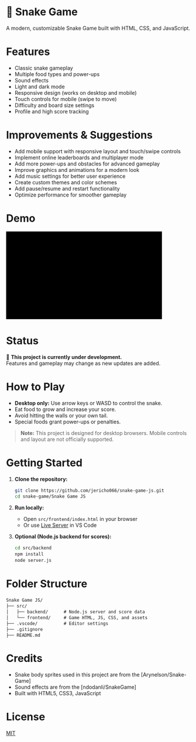 # 🐍 Snake Game

A modern, customizable Snake Game built with HTML, CSS, and JavaScript.

# Features

- Classic snake gameplay
- Multiple food types and power-ups
- Sound effects
- Light and dark mode
- Responsive design (works on desktop and mobile)
- Touch controls for mobile (swipe to move)
- Difficulty and board size settings
- Profile and high score tracking

# Improvements & Suggestions

- Add mobile support with responsive layout and touch/swipe controls
- Implement online leaderboards and multiplayer mode
- Add more power-ups and obstacles for advanced gameplay
- Improve graphics and animations for a modern look
- Add music settings for better user experience
- Create custom themes and color schemes
- Add pause/resume and restart functionality
- Optimize performance for smoother gameplay

# Demo

![alt text](<demo.gif>)

# Status

🚧 **This project is currently under development.**  
Features and gameplay may change as new updates are added.

# How to Play

- **Desktop only:** Use arrow keys or WASD to control the snake.
- Eat food to grow and increase your score.
- Avoid hitting the walls or your own tail.
- Special foods grant power-ups or penalties.

> **Note:** This project is designed for desktop browsers. Mobile controls and layout are not officially supported.

# Getting Started

1. **Clone the repository:**
   ```bash
   git clone https://github.com/jericho066/snake-game-js.git
   cd snake-game/Snake Game JS
   ```

2. **Run locally:**
   - Open `src/frontend/index.html` in your browser
   - Or use [Live Server](https://marketplace.visualstudio.com/items?itemName=ritwickdey.LiveServer) in VS Code

3. **Optional (Node.js backend for scores):**
   ```bash
   cd src/backend
   npm install
   node server.js
   ```

# Folder Structure

```
Snake Game JS/
├── src/
│   ├── backend/      # Node.js server and score data
│   └── frontend/     # Game HTML, JS, CSS, and assets
├── .vscode/          # Editor settings
├── .gitignore
├── README.md
```

# Credits

- Snake body sprites used in this project are from the [Arynelson/Snake-Game]
- Sound effects are from the [ndodanli/SnakeGame]
- Built with HTML5, CSS3, JavaScript

# License

[MIT](LICENSE)
 



